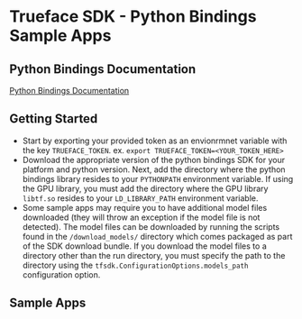 # Trueface SDK - Python Bindings Sample Apps
## Python Bindings Documentation
[Python Bindings Documentation](https://reference.trueface.ai/cpp/dev/latest/py/index.html)

## Getting Started
* Start by exporting your provided token as an envionrmnet variable with the key `TRUEFACE_TOKEN`.
  ex. `export TRUEFACE_TOKEN=<YOUR_TOKEN_HERE>`
* Download the appropriate version of the python bindings SDK for your platform and python version.
Next, add the directory where the python bindings library resides to your `PYTHONPATH` environment variable.
If using the GPU library, you must add the directory where the GPU library `libtf.so` resides to your `LD_LIBRARY_PATH` environment variable.
* Some sample apps may require you to have additional model files downloaded (they will throw an exception if the model file is not detected).
  The model files can be downloaded by running the scripts found in the `/download_models/` directory which comes packaged as part of the SDK download bundle.
  If you download the model files to a directory other than the run directory, you must specify the path to the directory using the `tfsdk.ConfigurationOptions.models_path` configuration option.

## Sample Apps
